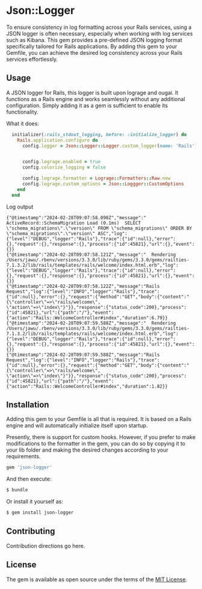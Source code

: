 # Json::Logger
To ensure consistency in log formatting across your Rails services, using a JSON logger is often necessary, especially when working with log services such as Kibana. This gem provides a pre-defined JSON logging format specifically tailored for Rails applications. By adding this gem to your Gemfile, you can achieve the desired log consistency across your Rails services effortlessly.


## Usage
A JSON logger for Rails, this logger is built upon lograge and ougai. It functions as a Rails engine and works seamlessly without any additional configuration. Simply adding it as a gem is sufficient to enable its functionality.

What it does:
```ruby
  initializer(:rails_stdout_logging, before: :initialize_logger) do
    Rails.application.configure do
      config.logger = Json::Logger::Logger.custom_logger(name: 'Rails')


      config.lograge.enabled = true
      config.colorize_logging = false

      config.lograge.formatter = Lograge::Formatters::Raw.new
      config.lograge.custom_options = Json::Loggger::CustomOptions
    end
  end
```

Log output
```
{"@timestamp":"2024-02-28T09:07:58.098Z","message":"  ActiveRecord::SchemaMigration Load (0.1ms)  SELECT \"schema_migrations\".\"version\" FROM \"schema_migrations\" ORDER BY \"schema_migrations\".\"version\" ASC","log":{"level":"DEBUG","logger":"Rails"},"trace":{"id":null},"error":{},"request":{},"response":{},"process":{"id":45821},"url":{},"event":{}}
{"@timestamp":"2024-02-28T09:07:58.121Z","message":"  Rendering /Users/jawu/.rbenv/versions/3.3.0/lib/ruby/gems/3.3.0/gems/railties-7.1.3.2/lib/rails/templates/rails/welcome/index.html.erb","log":{"level":"DEBUG","logger":"Rails"},"trace":{"id":null},"error":{},"request":{},"response":{},"process":{"id":45821},"url":{},"event":{}}
{"@timestamp":"2024-02-28T09:07:58.122Z","message":"Rails Request","log":{"level":"INFO","logger":"Rails"},"trace":{"id":null},"error":{},"request":{"method":"GET","body":{"content":"{\"controller\"=>\"rails/welcome\", \"action\"=>\"index\"}"}},"response":{"status_code":200},"process":{"id":45821},"url":{"path":"/"},"event":{"action":"Rails::WelcomeController#index","duration":6.79}}
{"@timestamp":"2024-02-28T09:07:59.588Z","message":"  Rendering /Users/jawu/.rbenv/versions/3.3.0/lib/ruby/gems/3.3.0/gems/railties-7.1.3.2/lib/rails/templates/rails/welcome/index.html.erb","log":{"level":"DEBUG","logger":"Rails"},"trace":{"id":null},"error":{},"request":{},"response":{},"process":{"id":45821},"url":{},"event":{}}
{"@timestamp":"2024-02-28T09:07:59.588Z","message":"Rails Request","log":{"level":"INFO","logger":"Rails"},"trace":{"id":null},"error":{},"request":{"method":"GET","body":{"content":"{\"controller\"=>\"rails/welcome\", \"action\"=>\"index\"}"}},"response":{"status_code":200},"process":{"id":45821},"url":{"path":"/"},"event":{"action":"Rails::WelcomeController#index","duration":1.82}}
```


## Installation
Adding this gem to your Gemfile is all that is required. It is based on a Rails engine and will automatically initialize itself upon startup.

Presently, there is support for custom hooks. However, if you prefer to make modifications to the formatter in the gem, you can do so by copying it to your lib folder and making the desired changes according to your requirements.


```ruby
gem 'json-logger'
```

And then execute:
```bash
$ bundle
```

Or install it yourself as:
```bash
$ gem install json-logger
```

## Contributing
Contribution directions go here.

## License
The gem is available as open source under the terms of the [MIT License](https://opensource.org/licenses/MIT).
